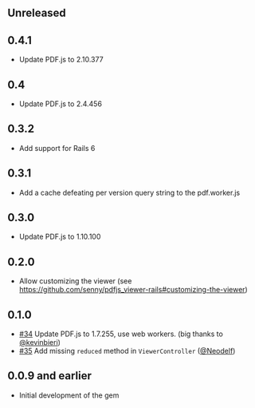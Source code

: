 ## Unreleased

## 0.4.1

- Update PDF.js to 2.10.377

## 0.4

- Update PDF.js to 2.4.456

## 0.3.2

- Add support for Rails 6

## 0.3.1

- Add a cache defeating per version query string to the pdf.worker.js

## 0.3.0

- Update PDF.js to 1.10.100

## 0.2.0

- Allow customizing the viewer (see https://github.com/senny/pdfjs_viewer-rails#customizing-the-viewer)

## 0.1.0

- [#34](https://github.com/senny/pdfjs_viewer-rails/pull/34) Update PDF.js to 1.7.255, use web workers. (big thanks to [@kevinbieri](https://github.com/kevinbieri))
- [#35](https://github.com/senny/pdfjs_viewer-rails/pull/35) Add missing `reduced` method in `ViewerController` ([@Neodelf](https://github.com/Neodelf))

## 0.0.9 and earlier

- Initial development of the gem
